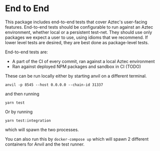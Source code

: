 # End to End

This package includes end-to-end tests that cover Aztec's user-facing features.
End-to-end tests should be configurable to run against an Aztec environment, whether local
or a persistent test-net. They should use only packages we expect a user to use, using idioms that
we recommend. If lower level tests are desired, they are best done as package-level tests.

End-to-end tests are:

- A part of the CI of every commit, ran against a local Aztec environment
- Ran against deployed NPM packages and sandbox in CI (TODO)

These can be run locally either by starting anvil on a different terminal.

```
anvil -p 8545 --host 0.0.0.0 --chain-id 31337
```

and then running

```
yarn test
```

Or by running

```
yarn test:integration
```

which will spawn the two processes.

You can also run this by `docker-compose up` which will spawn 2 different containers for Anvil and the test runner.
